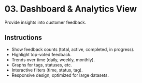 # 03. Dashboard & Analytics View

Provide insights into customer feedback.

## Instructions

- Show feedback counts (total, active, completed, in progress).
- Highlight top-voted feedback.
- Trends over time (daily, weekly, monthly).
- Graphs for tags, statuses, etc.
- Interactive filters (time, status, tag).
- Responsive design, optimized for large datasets.
